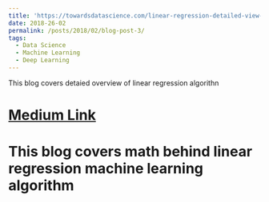 ```yaml
---
title: 'https://towardsdatascience.com/linear-regression-detailed-view-ea73175f6e86'
date: 2018-26-02
permalink: /posts/2018/02/blog-post-3/
tags:
  - Data Science
  - Machine Learning
  - Deep Learning
---
```


This blog covers detaied overview of linear regression algorithn 

[Medium Link](https://towardsdatascience.com/linear-regression-detailed-view-ea73175f6e86)
======

This blog covers math behind linear regression machine learning algorithm
======
